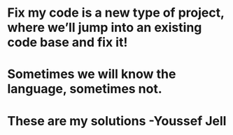 # Fix my code is a new type of project, where we’ll jump into an existing code base and fix it!

# Sometimes we will know the language, sometimes not.

# These are my solutions -Youssef Jell
